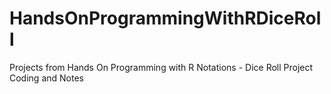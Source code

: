 # HandsOnProgrammingWithRDiceRoll
Projects from Hands On Programming with R Notations - Dice Roll Project Coding and Notes
